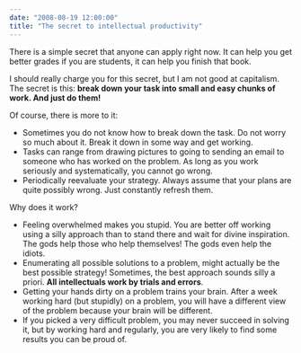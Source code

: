 ```yaml
---
date: "2008-08-19 12:00:00"
title: "The secret to intellectual productivity"
---
```




There is a simple secret that anyone can apply right now. It can help you get better grades if you are students, it can help you finish that book.

I should really charge you for this secret, but I am not good at capitalism. The secret is this: __break down your task into small and easy chunks of work. And just do them!__

Of course, there is more to it:

- Sometimes you do not know how to break down the task. Do not worry so much about it. Break it down in some way and get working. 
- Tasks can range from drawing pictures to going to sending an email to someone who has worked on the problem. As long as you work seriously and systematically, you cannot go wrong.
- Periodically reevaluate your strategy. Always assume that your plans are quite possibly wrong. Just constantly refresh them.


Why does it work?

- Feeling overwhelmed makes you stupid. You are better off working using a silly approach than to stand there and wait for divine inspiration. The gods help those who help themselves! The gods even help the idiots.
- Enumerating all possible solutions to a problem, might actually be the best possible strategy! Sometimes, the best approach sounds silly a priori. __All intellectuals work by trials and errors__.
- Getting your hands dirty on a problem trains your brain. After a week working hard (but stupidly) on a problem, you will have a different view of the problem because your brain will be different.
- If you picked a very difficult problem, you may never succeed in solving it, but by working hard and regularly, you are very likely to find some results you can be proud of.


